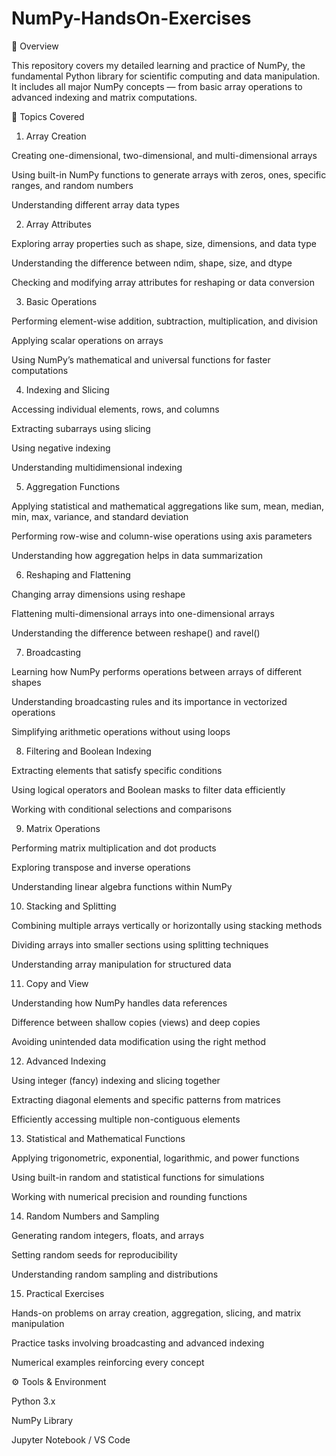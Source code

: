 # NumPy-HandsOn-Exercises

📘 Overview

This repository covers my detailed learning and practice of NumPy, the fundamental Python library for scientific computing and data manipulation.
It includes all major NumPy concepts — from basic array operations to advanced indexing and matrix computations.

📂 Topics Covered

1. Array Creation

Creating one-dimensional, two-dimensional, and multi-dimensional arrays

Using built-in NumPy functions to generate arrays with zeros, ones, specific ranges, and random numbers

Understanding different array data types

2. Array Attributes

Exploring array properties such as shape, size, dimensions, and data type

Understanding the difference between ndim, shape, size, and dtype

Checking and modifying array attributes for reshaping or data conversion

3. Basic Operations

Performing element-wise addition, subtraction, multiplication, and division

Applying scalar operations on arrays

Using NumPy’s mathematical and universal functions for faster computations

4. Indexing and Slicing

Accessing individual elements, rows, and columns

Extracting subarrays using slicing

Using negative indexing

Understanding multidimensional indexing

5. Aggregation Functions

Applying statistical and mathematical aggregations like sum, mean, median, min, max, variance, and standard deviation

Performing row-wise and column-wise operations using axis parameters

Understanding how aggregation helps in data summarization

6. Reshaping and Flattening

Changing array dimensions using reshape

Flattening multi-dimensional arrays into one-dimensional arrays

Understanding the difference between reshape() and ravel()

7. Broadcasting

Learning how NumPy performs operations between arrays of different shapes

Understanding broadcasting rules and its importance in vectorized operations

Simplifying arithmetic operations without using loops

8. Filtering and Boolean Indexing

Extracting elements that satisfy specific conditions

Using logical operators and Boolean masks to filter data efficiently

Working with conditional selections and comparisons

9. Matrix Operations

Performing matrix multiplication and dot products

Exploring transpose and inverse operations

Understanding linear algebra functions within NumPy

10. Stacking and Splitting

Combining multiple arrays vertically or horizontally using stacking methods

Dividing arrays into smaller sections using splitting techniques

Understanding array manipulation for structured data

11. Copy and View

Understanding how NumPy handles data references

Difference between shallow copies (views) and deep copies

Avoiding unintended data modification using the right method

12. Advanced Indexing

Using integer (fancy) indexing and slicing together

Extracting diagonal elements and specific patterns from matrices

Efficiently accessing multiple non-contiguous elements

13. Statistical and Mathematical Functions

Applying trigonometric, exponential, logarithmic, and power functions

Using built-in random and statistical functions for simulations

Working with numerical precision and rounding functions

14. Random Numbers and Sampling

Generating random integers, floats, and arrays

Setting random seeds for reproducibility

Understanding random sampling and distributions

15. Practical Exercises

Hands-on problems on array creation, aggregation, slicing, and matrix manipulation

Practice tasks involving broadcasting and advanced indexing

Numerical examples reinforcing every concept


⚙️ Tools & Environment

Python 3.x

NumPy Library

Jupyter Notebook / VS Code
